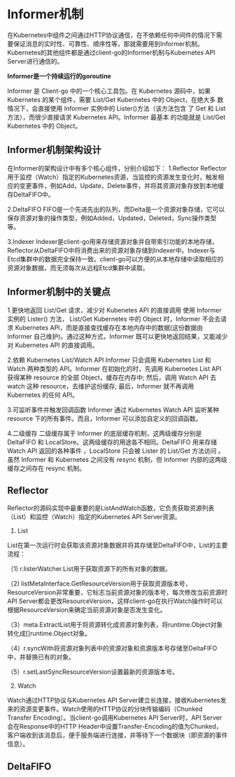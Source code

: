 # Informer机制

在Kubernetes中组件之间通过HTTP协议通信，在不依赖任何中间件的情况下需要保证消息的实时性、可靠性、顺序性等，那就需要用到Informer机制。Kubernetes的其他组件都是通过client-go的Informer机制与Kubernetes API Server进行通信的。

**Informer是一个持续运行的goroutine**

Informer 是 Client-go 中的一个核心工具包。在 Kubernetes 源码中，如果 Kubernetes 的某个组件，需要 List/Get Kubernetes 中的 Object，在绝大多 数情况下，会直接使用 Informer 实例中的 Lister()方法（该方法包含 了 Get 和 List 方法），而很少直接请求 Kubernetes API。Informer 最基本 的功能就是 List/Get Kubernetes 中的 Object。

## Informer机制架构设计
在Informer的架构设计中有多个核心组件，分别介绍如下：
1.Reflector
Reflector用于监控（Watch）指定的Kubernetes资源，当监控的资源发生变化时，触发相应的变更事件，例如Add，Update，Delete事件，并将其资源对象存放到本地缓存DeltaFIFO中。

2.DeltaFIFO
FIFO是一个先进先出的队列，而Delta是一个资源对象存储，它可以保存资源对象的操作类型，例如Added，Updated，Deleted，Sync操作类型等。

3.Indexer
Indexer是client-go用来存储资源对象并自带索引功能的本地存储，Reflector从DeltaFIFO中将消费出来的资源对象存储到Indexer中。Indexer与Etcd集群中的数据完全保持一致。client-go可以方便的从本地存储中读取相应的资源对象数据，而无须每次从远程Etcd集群中读取。

## Informer机制中的关键点
1.更快地返回 List/Get 请求，减少对 Kubenetes API 的直接调用
使用 Informer 实例的 Lister() 方法， List/Get Kubernetes 中的 Object 时，Informer 不会去请求 Kubernetes API，而是直接查找缓存在本地内存中的数据(这份数据由 Informer 自己维护)。通过这种方式，Informer 既可以更快地返回结果，又能减少对 Kubernetes API 的直接调用。

2.依赖 Kubernetes List/Watch API
Informer 只会调用 Kubernetes List 和 Watch 两种类型的 API。Informer 在初始化的时，先调用 Kubernetes List API 获得某种 resource 的全部 Object，缓存在内存中; 然后，调用 Watch API 去 watch 这种 resource，去维护这份缓存; 最后，Informer 就不再调用 Kubernetes 的任何 API。

3.可监听事件并触发回调函数
Informer 通过 Kubernetes Watch API 监听某种 resource 下的所有事件。而且，Informer 可以添加自定义的回调函数。

4.二级缓存
二级缓存属于 Informer 的底层缓存机制，这两级缓存分别是 DeltaFIFO 和 LocalStore。这两级缓存的用途各不相同。DeltaFIFO 用来存储 Watch API 返回的各种事件 ，LocalStore 只会被 Lister 的 List/Get 方法访问 。虽然 Informer 和 Kubernetes 之间没有 resync 机制，但 Informer 内部的这两级缓存之间存在 resync 机制。

## Reflector
Reflector的源码实现中最重要的是ListAndWatch函数，它负责获取资源列表（List）和监控（Watch）指定的Kubernetes API Server资源。

1. List

List在第一次运行时会获取该资源对象数据并将其存储至DeltaFIFO中，List的主要流程：

（1) r.listerWatcher.List用于获取资源下的所有对象的数据。

（2) listMetaInterface.GetResourceVersion用于获取资源版本号，ResourceVersion非常重要，它标志当前资源对象的版本号，每次修改当前资源时API Server都会更改ResourceVersion，这样client-go在执行Watch操作时可以根据ResourceVersion来确定当前资源对象是否发生变化。

（3）meta.ExtractList用于将资源转化成资源对象列表，将runtime.Object对象转化成[]runtime.Object对象。

（4）r.syncWith将资源对象列表中的资源对象和资源版本号存储至DeltaFIFO中，并替换已有的对象。

（5）r.setLastSyncResourceVersion设置最新的资源版本号。

2. Watch

Watch通过HTTP协议与Kubernetes API Server建立长连接，接收Kubernetes发来的资源变更事件。Watch使用的HTTP协议的分块传输编码（Chunked Transfer Encoding）。当client-go调用Kubernetes API Server时，API Server会在Response中的HTTP Header中设置Transfer-Encoding的值为Chunked，客户端收到该消息后，便于服务端进行连接，并等待下一个数据块（即资源的事件信息）。

## DeltaFIFO